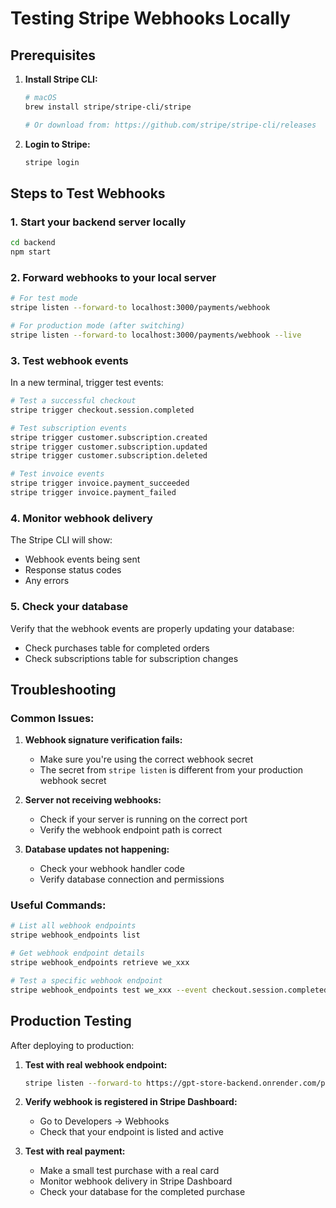 # Testing Stripe Webhooks Locally

## Prerequisites

1. **Install Stripe CLI:**
   ```bash
   # macOS
   brew install stripe/stripe-cli/stripe
   
   # Or download from: https://github.com/stripe/stripe-cli/releases
   ```

2. **Login to Stripe:**
   ```bash
   stripe login
   ```

## Steps to Test Webhooks

### 1. Start your backend server locally
```bash
cd backend
npm start
```

### 2. Forward webhooks to your local server
```bash
# For test mode
stripe listen --forward-to localhost:3000/payments/webhook

# For production mode (after switching)
stripe listen --forward-to localhost:3000/payments/webhook --live
```

### 3. Test webhook events
In a new terminal, trigger test events:

```bash
# Test a successful checkout
stripe trigger checkout.session.completed

# Test subscription events
stripe trigger customer.subscription.created
stripe trigger customer.subscription.updated
stripe trigger customer.subscription.deleted

# Test invoice events
stripe trigger invoice.payment_succeeded
stripe trigger invoice.payment_failed
```

### 4. Monitor webhook delivery
The Stripe CLI will show:
- Webhook events being sent
- Response status codes
- Any errors

### 5. Check your database
Verify that the webhook events are properly updating your database:
- Check purchases table for completed orders
- Check subscriptions table for subscription changes

## Troubleshooting

### Common Issues:

1. **Webhook signature verification fails:**
   - Make sure you're using the correct webhook secret
   - The secret from `stripe listen` is different from your production webhook secret

2. **Server not receiving webhooks:**
   - Check if your server is running on the correct port
   - Verify the webhook endpoint path is correct

3. **Database updates not happening:**
   - Check your webhook handler code
   - Verify database connection and permissions

### Useful Commands:

```bash
# List all webhook endpoints
stripe webhook_endpoints list

# Get webhook endpoint details
stripe webhook_endpoints retrieve we_xxx

# Test a specific webhook endpoint
stripe webhook_endpoints test we_xxx --event checkout.session.completed
```

## Production Testing

After deploying to production:

1. **Test with real webhook endpoint:**
   ```bash
   stripe listen --forward-to https://gpt-store-backend.onrender.com/payments/webhook --live
   ```

2. **Verify webhook is registered in Stripe Dashboard:**
   - Go to Developers → Webhooks
   - Check that your endpoint is listed and active

3. **Test with real payment:**
   - Make a small test purchase with a real card
   - Monitor webhook delivery in Stripe Dashboard
   - Check your database for the completed purchase 
